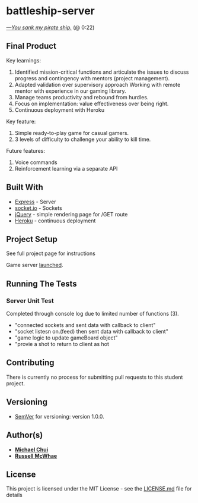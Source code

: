 # battleship-server
[*—You sank my pirate ship.*](https://www.youtube.com/watch?v=GkwMDkfrZ1M) (@ 0:22)

## Final Product

Key learnings:
1) Identified mission-critical functions and articulate the issues to discuss progress and contingency with mentors (project management).
2) Adapted validation over supervisory approach Working with remote mentor with experience in our gaming library.
3) Manage teams productivity and rebound from hurdles.
4) Focus on implementation: value effectiveness over being right.
5) Continuous deployment with Heroku

Key feature:
1) Simple ready-to-play game for casual gamers.
2) 3 levels of difficulty to challenge your ability to kill time.

Future features:
1) Voice commands
2) Reinforcement learning via a separate API

## Built With

* [Express](https://expressjs.com/) - Server
* [socket.io](https://socket.io/) - Sockets
* [jQuery](https://jquery.com/) - simple rendering page for /GET route
* [Heroku](https://heroku.com) - continuous deployment

## Project Setup
See full project page for instructions

Game server [launched](https://battleship-server-lhl.herokuapp.com/).

## Running The Tests

### Server Unit Test

Completed through console log due to limited number of functions (3).

* "connected sockets and sent data with callback to client"
* "socket listesn on.(feed) then sent data with callback to client"
* "game logic to update gameBoard object"
* "provie a shot to return to client as hot

## Contributing

There is currently no process for submitting pull requests to this student project.

## Versioning

* [SemVer](http://semver.org/) for versioning: version 1.0.0.

## Author(s)

* [**Michael Chui**](https://github.com/mikel-k-khui)
* [**Russell McWhae**](https://github.com/rmcwhae)

## License

This project is licensed under the MIT License - see the [LICENSE.md](LICENSE.md) file for details
